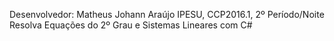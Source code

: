 Desenvolvedor: Matheus Johann Araújo
IPESU, CCP2016.1, 2º Período/Noite
Resolva Equações do 2º Grau e Sistemas Lineares com C#
